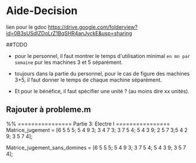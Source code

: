 Aide-Decision
=============

lien pour le gdoc
https://drive.google.com/folderview?id=0B3sUSdIZDoLrZ1BqSHR4anJyckE&usp=sharing

##TODO

- pour le personnel, il faut montrer le temps d'utilisation minimal `en mn par semaine` pur les machines 3 et 5 séparément.

- toujours dans la partie du personnel, pour le cas de figure des machines 3+5, il faut donner le temps de chaque machine séparément.
- Et pour le bénéfice, il faut spécifier une unité ? (au moins dire xx unités).


## Rajouter à probleme.m
 %% ================ Partie 3: Electre I ================
 Matrice_jugement = [6 5 5 5; 5 4 9 3; 3 4 7 3; 3 7 5 4; 5 4 3 9; 2 5 7 3;5 4 2 9; 3 5 7 4];

 Matrice_jugement_sans_domines = [6 5 5 5; 5 4 9 3; 3 7 5 4; 5 4 3 9; 3 5 7 4];

